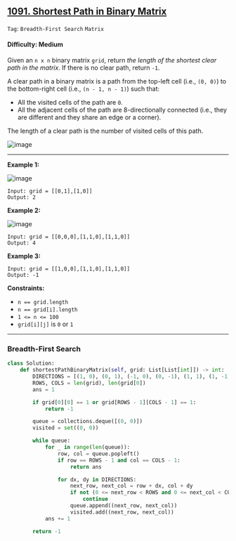 ## [1091. Shortest Path in Binary Matrix](https://leetcode.com/problems/shortest-path-in-binary-matrix/)

```Tag```: ```Breadth-First Search``` ```Matrix```

#### Difficulty: Medium

Given an ```n x n``` binary matrix ```grid```, return _the length of the shortest clear path in the matrix_. If there is no clear path, return ```-1```.

A clear path in a binary matrix is a path from the top-left cell (i.e., ```(0, 0)```) to the bottom-right cell (i.e., ```(n - 1, n - 1)```) such that:

- All the visited cells of the path are ```0```.
- All the adjacent cells of the path are 8-directionally connected (i.e., they are different and they share an edge or a corner).

The length of a clear path is the number of visited cells of this path.

![image](https://github.com/quananhle/Python/assets/35042430/8731efb6-b620-45c8-8aa2-e5d046608788)

---

__Example 1:__

![image](https://assets.leetcode.com/uploads/2021/02/18/example1_1.png)
```
Input: grid = [[0,1],[1,0]]
Output: 2
```

__Example 2:__

![image](https://assets.leetcode.com/uploads/2021/02/18/example2_1.png)
```
Input: grid = [[0,0,0],[1,1,0],[1,1,0]]
Output: 4
```

__Example 3:__
```
Input: grid = [[1,0,0],[1,1,0],[1,1,0]]
Output: -1
```

__Constraints:__

- ```n == grid.length```
- ```n == grid[i].length```
- ```1 <= n <= 100```
- ```grid[i][j]``` is ```0``` or ```1```

---

### Breadth-First Search

```Python
class Solution:
    def shortestPathBinaryMatrix(self, grid: List[List[int]]) -> int:
        DIRECTIONS = [(1, 0), (0, 1), (-1, 0), (0, -1), (1, 1), (1, -1), (-1, 1), (-1, -1)]
        ROWS, COLS = len(grid), len(grid[0])
        ans = 1

        if grid[0][0] == 1 or grid[ROWS - 1][COLS - 1] == 1:
            return -1

        queue = collections.deque([(0, 0)])
        visited = set((0, 0))

        while queue:
            for _ in range(len(queue)):
                row, col = queue.popleft()
                if row == ROWS - 1 and col == COLS - 1:
                    return ans

                for dx, dy in DIRECTIONS:
                    next_row, next_col = row + dx, col + dy
                    if not (0 <= next_row < ROWS and 0 <= next_col < COLS and not (next_row, next_col) in visited and grid[next_row][next_col] == 0):
                        continue
                    queue.append((next_row, next_col))
                    visited.add((next_row, next_col))
            ans += 1

        return -1
```

